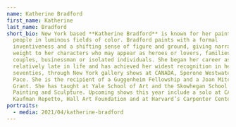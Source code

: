 ```yaml
---
name: Katherine Bradford
first_name: Katherine
last_name: Bradford
short_bio: New York based **Katherine Bradford** is known for her paintings of
  people in luminous fields of color. Bradford paints with a formal
  inventiveness and a shifting sense of figure and ground, giving narrative
  weight to her characters who may appear as heroes or lovers, families or
  couples, businessman or isolated individuals. She began her career as artist
  relatively late in life and has achieved her widest recognition in her
  seventies, through New York gallery shows at CANADA, Sperone Westwater and
  Pace. She is the recipient of a Guggenheim Fellowship and a Joan Mitchell
  Grant. She has taught at Yale School of Art and the Skowhegan School of
  Painting and Sculpture. Upcoming shows this year include a solo at CANADA,
  Kaufman Repetto, Hall Art Foundation and at Harvard’s Carpenter Center.
portraits:
  - media: 2021/04/katherine-bradford
---
```


